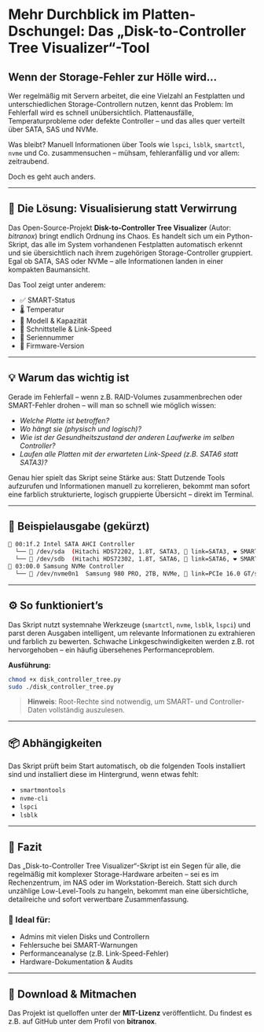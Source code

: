 # Mehr Durchblick im Platten-Dschungel: Das „Disk-to-Controller Tree Visualizer“-Tool

## Wenn der Storage-Fehler zur Hölle wird...

Wer regelmäßig mit Servern arbeitet, die eine Vielzahl an Festplatten und unterschiedlichen Storage-Controllern nutzen, kennt das Problem: Im Fehlerfall wird es schnell unübersichtlich. Plattenausfälle, Temperaturprobleme oder defekte Controller – und das alles quer verteilt über SATA, SAS und NVMe.

Was bleibt? Manuell Informationen über Tools wie `lspci`, `lsblk`, `smartctl`, `nvme` und Co. zusammensuchen – mühsam, fehleranfällig und vor allem: zeitraubend.

Doch es geht auch anders.

---

## 🧹 Die Lösung: Visualisierung statt Verwirrung

Das Open-Source-Projekt **Disk-to-Controller Tree Visualizer** (Autor: *bitranox*) bringt endlich Ordnung ins Chaos. Es handelt sich um ein Python-Skript, das alle im System vorhandenen Festplatten automatisch erkennt und sie übersichtlich nach ihrem zugehörigen Storage-Controller gruppiert. Egal ob SATA, SAS oder NVMe – alle Informationen landen in einer kompakten Baumansicht.

Das Tool zeigt unter anderem:

* ✅ SMART-Status
* 🌡️ Temperatur
* 📆 Modell & Kapazität
* 🧲 Schnittstelle & Link-Speed
* 🔣 Seriennummer
* 🔧 Firmware-Version

---

## 💡 Warum das wichtig ist

Gerade im Fehlerfall – wenn z.B. RAID-Volumes zusammenbrechen oder SMART-Fehler drohen – will man so schnell wie möglich wissen:

* *Welche Platte ist betroffen?*
* *Wo hängt sie (physisch und logisch)?*
* *Wie ist der Gesundheitszustand der anderen Laufwerke im selben Controller?*
* *Laufen alle Platten mit der erwarteten Link-Speed (z.B. SATA6 statt SATA3)?*

Genau hier spielt das Skript seine Stärke aus: Statt Dutzende Tools aufzurufen und Informationen manuell zu korrelieren, bekommt man sofort eine farblich strukturierte, logisch gruppierte Übersicht – direkt im Terminal.

---

## 📸 Beispielausgabe (gekürzt)

```bash
🎯 00:1f.2 Intel SATA AHCI Controller
  └── 📢 /dev/sda  (Hitachi HDS72202, 1.8T, SATA3, 🧹 link=SATA3, ❤️ SMART: ✅ , 🌡️ 42°C, 🔣 SN: JK11..., 🔧 FW: JKAOA3MA)
  └── 📢 /dev/sdb  (Hitachi HDS72302, 1.8T, SATA6, 🧹 link=SATA6, ❤️ SMART: ✅ , 🌡️ 39°C, ...)
🎯 03:00.0 Samsung NVMe Controller
  └── 📢 /dev/nvme0n1  Samsung 980 PRO, 2TB, NVMe, 🧹 link=PCIe 16.0 GT/s x4, ❤️ SMART: ✅ , 🌡️ 41°C, ...
```

---

## ⚙️ So funktioniert’s

Das Skript nutzt systemnahe Werkzeuge (`smartctl`, `nvme`, `lsblk`, `lspci`) und parst deren Ausgaben intelligent, um relevante Informationen zu extrahieren und farblich zu bewerten. Schwache Linkgeschwindigkeiten werden z.B. rot hervorgehoben – ein häufig übersehenes Performanceproblem.

**Ausführung:**

```bash
chmod +x disk_controller_tree.py
sudo ./disk_controller_tree.py
```

> **Hinweis**: Root-Rechte sind notwendig, um SMART- und Controller-Daten vollständig auszulesen.

---

## 📦 Abhängigkeiten

Das Skript prüft beim Start automatisch, ob die folgenden Tools installiert sind und installiert diese im Hintergrund, wenn etwas fehlt:

* `smartmontools`
* `nvme-cli`
* `lspci`
* `lsblk`

---

## 👤 Fazit

Das „Disk-to-Controller Tree Visualizer“-Skript ist ein Segen für alle, die regelmäßig mit komplexer Storage-Hardware arbeiten – sei es im Rechenzentrum, im NAS oder im Workstation-Bereich. Statt sich durch unzählige Low-Level-Tools zu hangeln, bekommt man eine übersichtliche, detailreiche und sofort verwertbare Zusammenfassung.

### 🔧 Ideal für:

* Admins mit vielen Disks und Controllern
* Fehlersuche bei SMART-Warnungen
* Performanceanalyse (z.B. Link-Speed-Fehler)
* Hardware-Dokumentation & Audits

---

## 📅 Download & Mitmachen

Das Projekt ist quelloffen unter der **MIT-Lizenz** veröffentlicht. Du findest es z.B. auf GitHub unter dem Profil von **bitranox**.
